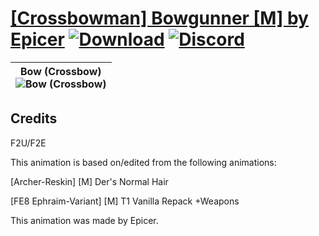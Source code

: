 # [\[Crossbowman\] Bowgunner \[M\] by Epicer](https://github.com/Klokinator/FE-Repo/tree/main/Battle%20Animations/Infantry%20-%20(Bow)%20Archers%20and%20Hunters/%5BCrossbowman%5D%20Bowgunner%20%5BM%5D%20by%20Epicer) [![Download](https://img.shields.io/badge/Download--red?style=social&logo=github)](https://minhaskamal.github.io/DownGit/#/home?url=https://github.com/Klokinator/FE-Repo/tree/main/Battle%20Animations/Infantry%20-%20(Bow)%20Archers%20and%20Hunters/%5BCrossbowman%5D%20Bowgunner%20%5BM%5D%20by%20Epicer) [![Discord](https://img.shields.io/badge/Discord--blue?style=social&logo=discord)](https://discord.gg/C7VNGnyTPA)

| <b>Bow (Crossbow)</b><br/><img alt="Bow (Crossbow)" src="https://raw.githubusercontent.com/Klokinator/FE-Repo/main/Battle%20Animations/Infantry%20-%20(Bow)%20Archers%20and%20Hunters/%5BCrossbowman%5D%20Bowgunner%20%5BM%5D%20by%20Epicer/5.%20Bow%20(Crossbow)/Bow.gif"/> |
| :---: |

## Credits

F2U/F2E

This animation is based on/edited from the following animations:

[Archer-Reskin] [M] Der's Normal Hair

[FE8 Ephraim-Variant] [M] T1 Vanilla Repack +Weapons

This animation was made by Epicer.

